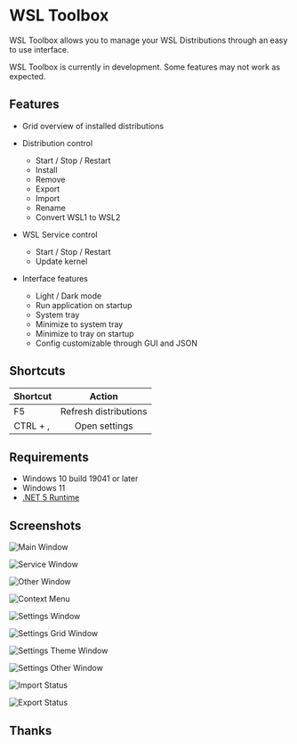 # WSL Toolbox

WSL Toolbox allows you to manage your WSL Distributions through an easy to use interface.

WSL Toolbox is currently in development. Some features may not work as expected.

## Features

- Grid overview of installed distributions
- Distribution control
    - Start / Stop / Restart
    - Install
    - Remove
    - Export
    - Import
    - Rename
    - Convert WSL1 to WSL2

- WSL Service control
    - Start / Stop / Restart
    - Update kernel

- Interface features
    - Light / Dark mode
    - Run application on startup
    - System tray
    - Minimize to system tray
    - Minimize to tray on startup
    - Config customizable through GUI and JSON

## Shortcuts

| Shortcut  |  Action
|:----------|:--------:
| F5        | Refresh distributions
| CTRL + ,  | Open settings

## Requirements

- Windows 10 build 19041 or later
- Windows 11
- [.NET 5 Runtime](https://dotnet.microsoft.com/download/dotnet/5.0/runtime)

## Screenshots

![Main Window](./docs/images/screenshots/tb_1.png?raw=true "Main Window")

![Service Window](./docs/images/screenshots/tb_2.png?raw=true "Service Window")

![Other Window](./docs/images/screenshots/tb_3.png?raw=true "Other Window")

![Context Menu](./docs/images/screenshots/tb_4.png?raw=true "Context Menu")

![Settings Window](./docs/images/screenshots/tb_5.png?raw=true "Settings Window")

![Settings Grid Window](./docs/images/screenshots/tb_6.png?raw=true "Settings Grid Window")

![Settings Theme Window](./docs/images/screenshots/tb_7.png?raw=true "Settings Theme Window")

![Settings Other Window](./docs/images/screenshots/tb_8.png?raw=true "Settings Other Window")

![Import Status](./docs/images/screenshots/tb_9.png?raw=true "Import Status")

![Export Status](./docs/images/screenshots/tb_10.png?raw=true "Export Status")

## Thanks
